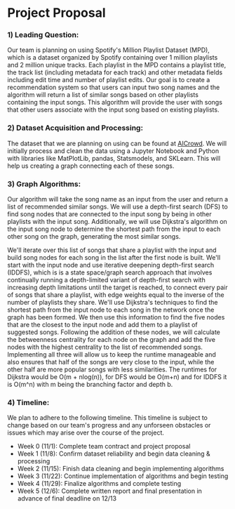 # Project Proposal

### 1) Leading Question: 
Our team is planning on using Spotify's Million Playlist Dataset (MPD), which is a dataset organized by Spotify containing over 1 
million playlists and 2 million unique tracks. Each playlist in the MPD contains a playlist title, the track list (including metadata 
for each track) and other metadata fields including edit time and number of playlist edits. Our goal is to create a recommendation 
system so that users can input two song names and the algorithm will return a list of similar songs based on other playlists 
containing the input songs. This algorithm will provide the user with songs that other users associate with the input song based on
existing playlists. 

### 2) Dataset Acquisition and Processing: 
The dataset that we are planning on using can be found at [AICrowd](https://www.aicrowd.com/challenges/spotify-million-playlist-dataset-challenge#dataset). We will initially process and clean the data using a Jupyter Notebook and Python 
with libraries like MatPlotLib, pandas, Statsmodels, and SKLearn. This will help us creating a graph connecting each of these songs. 

### 3) Graph Algorithms: 
Our algorithm will take the song name as an input from the user and return a list of recommended similar songs. We will use a 
depth-first search (DFS) to find song nodes that are connected to the input song by being in other playlists with the input song. 
Additionally, we will use Dijkstra's algorithm on the input song node to determine the shortest path from the input to each other 
song on the graph, generating the most similar songs. 

We'll iterate over this list of songs that share a playlist with the input and build song nodes for each song in the list after the 
first node is built. We'll start with the input node and use iterative deepening depth-first search (IDDFS), which is is a state 
space/graph search approach that involves continually running a depth-limited variant of depth-first search with increasing depth 
limitations until the target is reached, to connect every pair of songs that share a playlist, with edge weights equal to the inverse 
of the number of playlists they share. We'll use Dijkstra's techniques to find the shortest path from the input node to each song in 
the network once the graph has been formed. We then use this information to find the five nodes that are the closest to the input 
node and add them to a playlist of suggested songs. Following the addition of these nodes, we will calculate the betweenness 
centrality for each node on the graph and add the five nodes with the highest centrality to the list of recommended songs. 
Implementing all three will allow us to keep the runtime manageable and also ensures that half of the songs are very close to the 
input, while the other half are more popular songs with less similarities. The runtimes for Dijkstra would be O(m + nlog(n)), for DFS 
would be O(m+n) and for IDDFS it is O(m^n) with m being the branching factor and depth b.

### 4) Timeline: 
We plan to adhere to the following timeline. This timeline is subject to change based on our team's progress and any unforseen 
obstacles or issues which may arise over the course of the project.
- Week 0 (11/1): Complete team contract and project proposal
- Week 1 (11/8): Confirm dataset reliability and begin data cleaning & processing
- Week 2 (11/15): Finish data cleaning and begin implementing algorithms
- Week 3 (11/22): Continue implementation of algorithms and begin testing
- Week 4 (11/29): Finalize algorithms and complete testing
- Week 5 (12/6): Complete written report and final presentation in advance of final deadline on 12/13